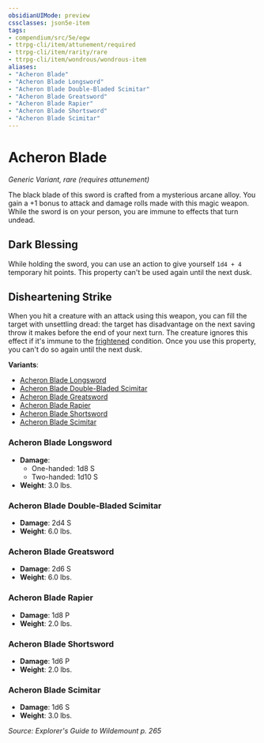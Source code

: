 ```yaml
---
obsidianUIMode: preview
cssclasses: json5e-item
tags:
- compendium/src/5e/egw
- ttrpg-cli/item/attunement/required
- ttrpg-cli/item/rarity/rare
- ttrpg-cli/item/wondrous/wondrous-item
aliases: 
- "Acheron Blade"
- "Acheron Blade Longsword"
- "Acheron Blade Double-Bladed Scimitar"
- "Acheron Blade Greatsword"
- "Acheron Blade Rapier"
- "Acheron Blade Shortsword"
- "Acheron Blade Scimitar"
---
```

# Acheron Blade
*Generic Variant, rare (requires attunement)*  


The black blade of this sword is crafted from a mysterious arcane alloy. You gain a +1 bonus to attack and damage rolls made with this magic weapon. While the sword is on your person, you are immune to effects that turn undead.

## Dark Blessing

While holding the sword, you can use an action to give yourself `1d4 + 4` temporary hit points. This property can't be used again until the next dusk.

## Disheartening Strike

When you hit a creature with an attack using this weapon, you can fill the target with unsettling dread: the target has disadvantage on the next saving throw it makes before the end of your next turn. The creature ignores this effect if it's immune to the [frightened](/3-Mechanics/CLI/rules/conditions.md#frightened) condition. Once you use this property, you can't do so again until the next dusk.

**Variants**:
- [Acheron Blade Longsword](#Acheron%20Blade%20Longsword)
- [Acheron Blade Double-Bladed Scimitar](#Acheron%20Blade%20Double-Bladed%20Scimitar)
- [Acheron Blade Greatsword](#Acheron%20Blade%20Greatsword)
- [Acheron Blade Rapier](#Acheron%20Blade%20Rapier)
- [Acheron Blade Shortsword](#Acheron%20Blade%20Shortsword)
- [Acheron Blade Scimitar](#Acheron%20Blade%20Scimitar)

### Acheron Blade Longsword

- **Damage**:
  - One-handed: 1d8 S
  - Two-handed: 1d10 S
- **Weight**: 3.0 lbs.

### Acheron Blade Double-Bladed Scimitar

- **Damage**: 2d4 S
- **Weight**: 6.0 lbs.

### Acheron Blade Greatsword

- **Damage**: 2d6 S
- **Weight**: 6.0 lbs.

### Acheron Blade Rapier

- **Damage**: 1d8 P
- **Weight**: 2.0 lbs.

### Acheron Blade Shortsword

- **Damage**: 1d6 P
- **Weight**: 2.0 lbs.

### Acheron Blade Scimitar

- **Damage**: 1d6 S
- **Weight**: 3.0 lbs.


*Source: Explorer's Guide to Wildemount p. 265*
